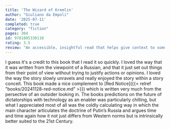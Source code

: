 ```yaml
---
title: 'The Wizard of Kremlin'
author: "Giuliano da Empoli"
date: '2025-07-11'
completed: true
category: "fiction"
pages: 304
id: 9781805330110
rating: 3.5
review: "An accessible, insightful read that helps give context to some of Russia's seemingly bizare actions."
---
```

I guess it's a credit to this book that I read it so quickly. I loved the way that it was written from the viewpoint of a Russian, and that it just set out things from their point of view without trying to justify actions or opinions. I loved the way the story slowly unravels and really enjoyed the story within a story conceit. This book made a nice complement to [Red Notice]({{< relref "books/20241128-red-notice.md" >}}) which is written very much from the persective of an outsider looking in. The books predictions on the future of dictatorships with technology as an enabler was particularly chilling, but what I appreciated most of all was the coldly calculating way in which the main character articulates the doctrine of Putin’s Russia and argues time and time again how it not just differs from Western norms but is intrinsically better suited to the 21st Century.
